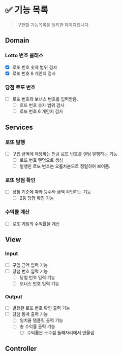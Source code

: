 # ✅ 기능 목록

> 구현할 기능목록을 정리한 페이지입니다.

## Domain

### Lotto 번호 클래스

- [x] 로또 번호 숫자 범위 검사
- [x] 로또 번호 6 개인지 검사

### 당첨 로또 번호

- [ ] 로또 번호와 보너스 번호를 입력받음.
  - [ ] 로또 번호 숫자 범위 검사
  - [ ] 로또 번호 6 개인지 검사

## Services

### 로또 발행

- [ ] 구입 금액에 해당하는 만큼 로또 번호를 랜덤 발행하는 기능
    - [ ] 로또 번호 랜덤으로 생성
    - [ ] 발행한 로또 번호는 오름차순으로 정렬하여 보여줌.

### 로또 당첨 확인

- [ ] 당첨 기준에 따라 등수와 금액 확인하는 기능
    - [ ] 2등 당첨 확인 기능

### 수익률 계산

- [ ] 로또 게임의 수익률을 계산

## View

### Input

- [ ] 구입 금액 입력 기능
- [ ] 당첨 번호 입력 기능
    - [ ] 당첨 번호 입력 기능
    - [ ] 보너스 번호 입력 기능

### Output

- [ ] 발행한 로또 번호 확인 출력 기능
- [ ] 당첨 통계 출력 기능
    - [ ] 일치율 템플릿 출력 기능
    - [ ] 총 수익률 출력 기능
        - [ ] 수익률은 소수점 둘째자리에서 반올림

## Controller